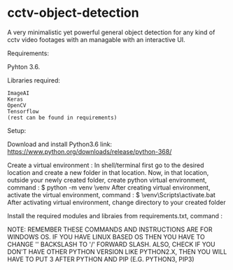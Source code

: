 # cctv-object-detection
A very minimalistic yet powerful general object detection for any kind of cctv video footages with an managable with an interactive UI.

Requirements:

  Pyhton 3.6.

  Libraries required:
  
    ImageAI
    Keras
    OpenCV
    Tensorflow
    (rest can be found in requirements)

Setup:

  Download and install Python3.6 link: https://www.python.org/downloads/release/python-368/
  
  Create a virtual environment :
    In shell/terminal first go to the desired location and create a new folder in that location.
    Now, in that location, outside your newly created folder, create python virtual environment, command :
      $ python -m venv <your folder name>\venv
    After creating virtual environment, activate the virtual environment, command :
      $ <your folder name>\venv\Scripts\activate.bat
    After activating virtual environment, change directory to your created folder
  
  Install the required modules and libraies from requirements.txt, command :
    
  
  
  
NOTE: REMEMBER THESE COMMANDS AND INSTRUCTIONS ARE FOR WINDOWS OS. IF YOU HAVE LINUX BASED OS THEN YOU HAVE TO CHANGE '\' BACKSLASH TO '/'         FORWARD SLASH.
ALSO, CHECK IF YOU DON'T HAVE OTHER PYTHON VERSION LIKE PYTHON2.X, THEN YOU WILL HAVE TO PUT 3 AFTER PYTHON AND PIP  (E.G. PYTHON3, PIP3)
